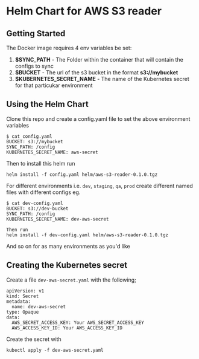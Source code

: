 # Helm Chart for AWS S3 reader

## Getting Started

The Docker image requires 4 env variables be set:
1. **$SYNC_PATH** - The Folder within the container that will contain the configs to sync
2. **$BUCKET** - The url of the s3 bucket in the format **s3://mybucket**
3. **$KUBERNETES_SECRET_NAME** - The name of the Kubernetes secret for that particukar environment

## Using the Helm Chart

Clone this repo and create a config.yaml file to set the above environment variables

```
$ cat config.yaml
BUCKET: s3://mybucket
SYNC_PATH: /config
KUBERNETES_SECRET_NAME: aws-secret
```
Then to install this helm run
```
helm install -f config.yaml helm/aws-s3-reader-0.1.0.tgz
```
For different environments i.e. `dev`, `staging`, `qa`, `prod` create different named files with different configs eg.
```
$ cat dev-config.yaml
BUCKET: s3://dev-bucket
SYNC_PATH: /config
KUBERNETES_SECRET_NAME: dev-aws-secret
```

```
Then run
helm install -f dev-config.yaml helm/aws-s3-reader-0.1.0.tgz
```
And so on for as many environments as you'd like

## Creating the Kubernetes secret

Create a file `dev-aws-secret.yaml` with the following;
```
apiVersion: v1
kind: Secret
metadata:
  name: dev-aws-secret
type: Opaque
data:
  AWS_SECRET_ACCESS_KEY: Your AWS_SECRET_ACCESS_KEY
  AWS_ACCESS_KEY_ID: Your AWS_ACCESS_KEY_ID
```

Create the secret with 
```
kubectl apply -f dev-aws-secret.yaml
```
